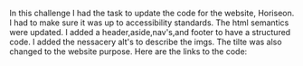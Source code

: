 In this challenge I had the task to update the code for the website, Horiseon.
I had to make sure it was up to accessibility standards.
The html semantics were updated.
I added a header,aside,nav's,and footer to have a structured code.
I added the nessacery alt's to describe the imgs.
The tilte was also changed to the website purpose.
Here are the links to the code:
